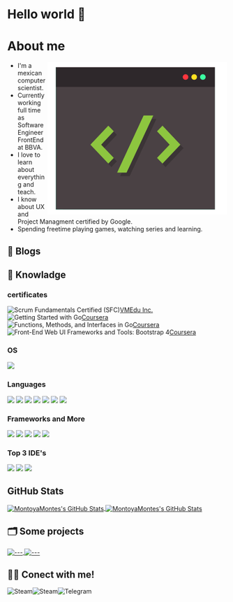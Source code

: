# Hello world 👋

# About me

<img align="right" alt="" height="350" src="https://github.com/MontoyaMontes/MontoyaMontes/blob/main/code-g61fe1666f_1280_rev.png?" />

* I'm a mexican computer scientist.
* Currently working full time as Software Engineer FrontEnd at BBVA.
* I love to learn about everything and teach.
* I know about UX and Project Managment certified by Google.
* Spending freetime playing games, watching series and learning.

## 📝 Blogs

## 🔧 Knowladge

### certificates

<a href="https://c46e136a583f7e334124-ac22991740ab4ff17e21daf2ed577041.ssl.cf1.rackcdn.com/Certificate/ScrumFundamentalsCertified-PedroMontoyaMontes-851869.pdf">
 VMEdu Inc.
  <img align="left" alt="Scrum Fundamentals Certified (SFC)" src=""/>
</a>  
<br>
<a href="https://www.coursera.org/account/accomplishments/certificate/5TJUNV2NAQ6J">
 Coursera
  <img align="left" alt="Getting Started with Go" src=""/>
</a>
 <br>
<a href="https://www.coursera.org/account/accomplishments/certificate/4QMQ8L3VBF84">
 Coursera
  <img align="left" alt="Functions, Methods, and Interfaces in Go" src=""/>
</a>
<br>
<a href="https://www.coursera.org/account/accomplishments/certificate/BX2HH75ZMPUL">
 Coursera
  <img align="left" alt="Front-End Web UI Frameworks and Tools: Bootstrap 4" src=""/>
</a>


### OS
![](https://img.shields.io/badge/OS-Linux-informational?style=flat&logo=linux&logoColor=white&color=6aa6f8)

### Languages

![](https://img.shields.io/badge/Java-ED8B00?style=for-the-badge&logo=java&logoColor=white)
![](https://img.shields.io/badge/Python-3776AB?style=for-the-badge&logo=python&logoColor=white)
![](https://img.shields.io/badge/HTML5-E34F26?style=for-the-badge&logo=html5&logoColor=white)
![](https://img.shields.io/badge/CSS3-1572B6?style=for-the-badge&logo=css3&logoColor=white)
![](https://img.shields.io/badge/JavaScript-323330?style=for-the-badge&logo=javascript&logoColor=F7DF1E)
![](https://img.shields.io/badge/LaTeX-47A141?style=for-the-badge&logo=LaTeX&logoColor=white)
![](https://img.shields.io/badge/GO-ED8B00?style=for-the-badge&logo=go&logoColor=white)
<!--https://img.shields.io/badge/{TEXT}-{HEX-COLOR}?style=for-the-badge&logo={LOGO-NAME}&logoColor=white-->

### Frameworks and More

![](https://badgen.net/badge/icon/git?icon=git&label)
![](https://badgen.net/badge/icon/github?icon=github&label)
![](https://badgen.net/badge/icon/npm?icon=npm&label)
![](https://badgen.net/badge/icon/terminal?icon=terminal&label)
![](https://badgen.net/badge/icon/visualstudio?icon=visualstudio&label)


### Top 3 IDE's
![](https://img.shields.io/badge/sublime_text-%23575757.svg?&style=for-the-badge&logo=sublime-text&logoColor=important)
![](https://img.shields.io/badge/Visual_Studio-5C2D91?style=for-the-badge&logo=visual%20studio&logoColor=white)
![](https://img.shields.io/badge/Eclipse-2C2255?style=for-the-badge&logo=eclipse&logoColor=white)

## GitHub Stats

<a href="https://github.com/MontoyaMontes/MontoyaMontes">
  <img align="center" src="https://github-readme-stats.vercel.app/api?username=MontoyaMontes&show_icons=true&theme=radical" alt="MontoyaMontes's GitHub Stats" />
</a> 

<a href="https://github.com/MontoyaMontes/MontoyaMontes">
  <img align="center" src="https://github-readme-stats.vercel.app/api/top-langs/?username=MontoyaMontes&hide=c%2B%2B,c,matlab,assembly&layout=compact&show_icons=true&theme=radical" alt="MontoyaMontes's GitHub Stats" />
</a>


## 🗂️ Some projects

<a href="https://github.com/MontoyaMontes/Herramientas-TeoriaNumeros">
  <img align="center" src="https://github-readme-stats.vercel.app/api/pin/?username=MontoyaMontes&repo=Herramientas-TeoriaNumeros&show_icons=true&show_icons=true&theme=radical" alt="---" />
</a>

<!--
<a href="https://github.com/MontoyaMontes/Proyecto2-TN-RSA">
  <img align="center" src="https://github-readme-stats.vercel.app/api/pin/?username=MontoyaMontes&repo=Proyecto2-TN-RSA&show_icons=true&bg_color=30,e96443,904e95&title_color=fff&text_color=fff" alt="---" />
</a>
-->
<a href="https://github.com/MontoyaMontes/isPrime">
  <img align="center" src="https://github-readme-stats.vercel.app/api/pin/?username=MontoyaMontes&repo=isPrime&show_icons=true&show_icons=true&theme=radical" alt="---" />
</a>


## 👨‍💻 Conect with me!

<a href="https://soundcloud.com/bulls-hitsb">
  <img align="left" alt="Steam" src="https://img.shields.io/badge/SoundCloud-FF3300?style=for-the-badge&logo=soundcloud&logoColor=white" />
</a>

<a href="https://steamcommunity.com/id/ZomCrash">
  <img align="left" alt="Steam" src="https://img.shields.io/badge/Steam-000000?style=for-the-badge&logo=steam&logoColor=white" />
</a>

<a href="https://t.me/MontoyaMontes">
<img align="left" alt="Telegram" src="https://img.shields.io/badge/Telegram-000000?style=for-the-badge&logo=telegram" />
</a>


